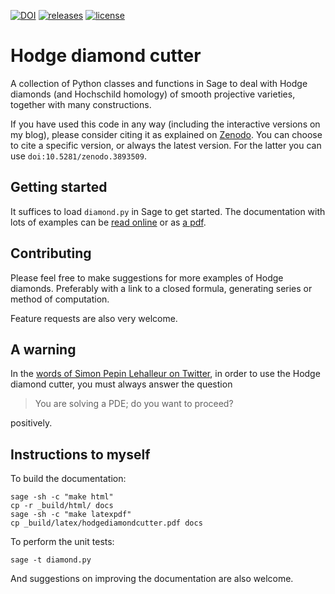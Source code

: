 [![DOI](https://zenodo.org/badge/DOI/10.5281/zenodo.3893509.svg)](https://doi.org/10.5281/zenodo.3893509)
[![releases](https://badgen.net/github/release/pbelmans/hodge-diamond-cutter?color=green)](https://github.com/pbelmans/hodge-diamond-cutter/releases)
[![license](https://badgen.net/github/license/pbelmans/hodge-diamond-cutter)](https://github.com/pbelmans/hodge-diamond-cutter/blob/master/LICENSE)

# Hodge diamond cutter

A collection of Python classes and functions in Sage to deal with Hodge diamonds (and Hochschild homology) of smooth projective varieties, together with many constructions.

If you have used this code in any way (including the interactive versions on my blog), please consider citing it as explained on [Zenodo](https://doi.org/10.5281/zenodo.3893509). You can choose to cite a specific version, or always the latest version. For the latter you can use `doi:10.5281/zenodo.3893509`.


## Getting started

It suffices to load ``diamond.py`` in Sage to get started. The documentation with lots of examples can be [read online](https://pbelmans.ncag.info/hodge-diamond-cutter/) or as [a pdf](https://pbelmans.ncag.info/hodge-diamond-cutter/hodgediamondcutter.pdf).


## Contributing

Please feel free to make suggestions for more examples of Hodge diamonds. Preferably with a link to a closed formula, generating series or method of computation.

Feature requests are also very welcome.

## A warning

In the [words of Simon Pepin Lehalleur on Twitter](https://twitter.com/plain_simon/status/1355599647893549056),
in order to use the Hodge diamond cutter, you must always answer the question

> You are solving a PDE; do you want to proceed?

positively.

## Instructions to myself

To build the documentation:

```
sage -sh -c "make html"
cp -r _build/html/ docs
sage -sh -c "make latexpdf"
cp _build/latex/hodgediamondcutter.pdf docs
```

To perform the unit tests:

```
sage -t diamond.py
```

And suggestions on improving the documentation are also welcome.

